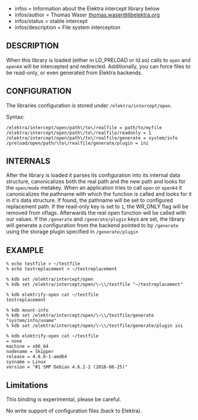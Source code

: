 - infos = Information about the Elektra intercept library below
- infos/author = Thomas Waser <thomas.waser@libelektra.org>
- infos/status = stable intercept
- infos/description = File system interception

## DESCRIPTION

When this library is loaded (either in LD_PRELOAD or ld.so) calls to `open` and `open64` will be intercepted and redirected.
Additionally, you can force files to be read-only, or even generated from Elektra backends.


## CONFIGURATION

The libraries configuration is stored under `/elektra/intercept/open`.

Syntax:
```
/elektra/intercept/open/path\/to\/realfile = path/to/myfile
/elektra/intercept/open/path\/to\/realfile/readonly = 1
/elektra/intercept/open/path\/to\/realfile/generate = system/info
/preload/open/path/\to\/realfile/generate/plugin = ini
```

## INTERNALS

After the library is loaded it parses its configuration into its internal data structure, canonicalizes both the real path and the new path and looks for the `open/mode` metakey.
When an application tries to call `open` or `open64` it canonicalizes the pathname with which the function is called and looks for it in it's data structure. If found, the pathname will be set to configured replacement path. If the read-only key is set to `1`, the WR_ONLY flag will be removed from oflags. Afterwards the real open function will be called with our values.
If the `/generate` and `/generate/plugin` keys are set, the library will generate a configuration from the backend pointed to by `/generate` using the storage plugin specified in `/generate/plugin`

## EXAMPLE

```
% echo testfile > ~/testfile
% echo testreplacement > ~/testreplacement

% kdb set /elektra/intercept/open
% kdb set /elektra/intercept/open/\~\\/testfile "~/testreplacement"

% kdb elektrify-open cat ~/testfile
testreplacement

% kdb mount-info
% kdb set /elektra/intercept/open/\~\\/testfile/generate "system/info/uname"
% kdb set /elektra/intercept/open/\~\\/testfile/generate/plugin ini

% kdb elektrify-open cat ~/testfile
= none
machine = x86_64
nodename = Skipper
release = 4.6.0-1-amd64
sysname = Linux
version = "#1 SMP Debian 4.6.2-2 (2016-06-25)"

```

## Limitations

This binding is experimental, please be careful.

No write support of configuration files (back to Elektra).
